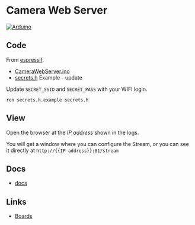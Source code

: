 # Camera Web Server

[![Arduino](https://img.shields.io/badge/-Arduino-00979D?style=for-the-badge&logo=Arduino&logoColor=white)](https://www.arduino.cc/)

## Code

From [espressif](https://github.com/espressif/arduino-esp32/tree/master/libraries/ESP32/examples/Camera/CameraWebServer).

- [CameraWebServer.ino](CameraWebServer.ino)
- [secrets.h](secrets.h.example) Example - update

Update `SECRET_SSID` and `SECRET_PASS` with your WIFI login.

`ren secrets.h.example secrets.h`

## View

Open the browser at the _IP address_ shown in the logs.

You will get a window where you can configure the Stream, or you can see it directly at `http://{{IP address}}:81/stream`

## Docs

- [docs](../../docs/CAMERAWEBSERVER.md)

## Links

- [Boards](https://raw.githubusercontent.com/espressif/arduino-esp32/gh-pages/package_esp32_index.json)
